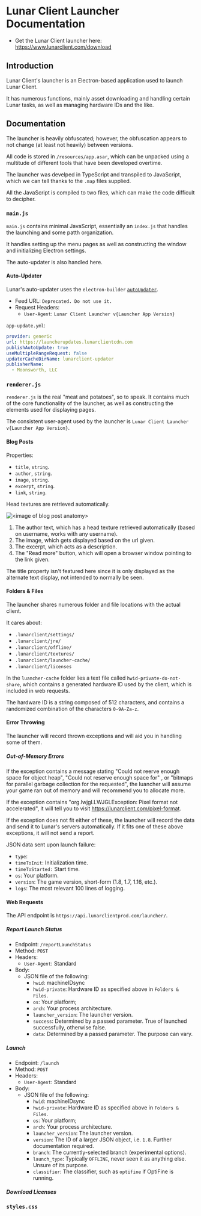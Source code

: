 # Lunar Client Launcher Documentation
- Get the Lunar Client launcher here: https://www.lunarclient.com/download

## Introduction
Lunar Client's launcher is an Electron-based application used to launch Lunar Client.

It has numerous functions, mainly asset downloading and handling certain Lunar tasks, as well as managing hardware IDs and the like.

## Documentation
The launcher is heavily obfuscated; however, the obfuscation appears to not change (at least not heavily) between versions.

All code is stored in `/resources/app.asar`, which can be unpacked using a multitude of different tools that have been developed overtime.

The launcher was develped in TypeScript and transpiled to JavaScript, which we can tell thanks to the `.map` files supplied.

All the JavaScript is compiled to two files, which can make the code difficult to decipher.

### `main.js`
`main.js` contains minimal JavaScript, essentially an `index.js` that handles the launching and some patth organization.

It handles setting up the menu pages as well as constructing the window and initializing Electron settings.

The auto-updater is also handled here.

#### Auto-Updater
Lunar's auto-updater uses the `electron-builder` [`autoUpdater`](https://www.electron.build/auto-update.html).

* Feed URL: `Deprecated. Do not use it.`
* Request Headers:
  * `User-Agent`: `Lunar Client Launcher v{Launcher App Version}`

`app-update.yml`:
```yml
provider: generic
url: https://launcherupdates.lunarclientcdn.com
publishAutoUpdate: true
useMultipleRangeRequest: false
updaterCacheDirName: lunarclient-updater
publisherName:
  - Moonsworth, LLC
```

### `renderer.js`
`renderer.js` is the real "meat and potatoes", so to speak. It contains much of the core functionality of the launcher, as well as constructing the elements used for displaying pages.

The consistent user-agent used by the launcher is `Lunar Client Launcher v{Launcher App Version}`.

#### Blog Posts
Properties:
* `title`, `string`.
* `author`, `string`.
* `image`, `string`.
* `excerpt`, `string`.
* `link`, `string`.

Head textures are retrieved automatically.

![&lt;image of blog post anatomy&gt;](https://loli.tomat.dev/%E2%80%8D%E2%80%8C%E2%80%8D%E2%80%8B%E2%80%8C%E2%81%A0%E2%80%8B%E2%80%8B/direct.png)
1. The author text, which has a head texture retrieved automatically (based on username, works with any username).
2. The image, which gets displayed based on the url given.
3. The excerpt, which acts as a description.
4. The "Read more" button, which will open a browser window pointing to the link given.

The title property isn't featured here since it is only displayed as the alternate text display, not intended to normally be seen.

#### Folders & Files
The launcher shares numerous folder and file locations with the actual client.

It cares about:
* `.lunarclient/settings/`
* `.lunarclient/jre/`
* `.lunarclient/offline/`
* `.lunarclient/textures/`
* `.lunarclient/launcher-cache/`
* `.lunarclient/licenses`

In the `luancher-cache` folder lies a text file called `hwid-private-do-not-share`, which contains a generated hardware ID used by the client, which is included in web requests.

The hardware ID is a string composed of 512 characters, and contains a randomized combination of the characters `0-9A-Za-z`.

#### Error Throwing
The launcher will record thrown exceptions and will aid you in handling some of them.

##### Out-of-Memory Errors
If the exception contains a message stating "Could not reerve enough space for object heap", "Could not reserve enough space for" <!-- yes, it ends here -->, or "bitmaps for parallel garbage collection for the requested", the luancher will assume your game ran out of memory and will recommend you to allocate more.

If the exception contains "org.lwjgl.LWJGLException: Pixel format not accelerated", it will tell you to visit https://lunarclient.com/pixel-format.

If the exception does not fit either of these, the launcher will record the data and send it to Lunar's servers automatically. If it fits one of these above exceptions, it will not send a report.

JSON data sent upon launch failure:
* `type`:
* `timeToInit`: Initialization time.
* `timeToStarted:` Start time.
* `os`: Your platform.
* `version`: The game version, short-form (1.8, 1.7, 1.16, etc.).
* `logs`: The most relevant 100 lines of logging.

#### Web Requests
The API endpoint is `https://api.lunarclientprod.com/launcher/`.

##### Report Launch Status
* Endpoint: `/reportLaunchStatus`
* Method: `POST`
* Headers:
  * `User-Agent`: Standard
* Body:
  * JSON file of the following:
    * `hwid`: machineIDsync
    * `hwid-private`: Hardware ID as specified above in `Folders & Files`.
    * `os`: Your platform;
    * `arch`: Your process architecture.
    * `launcher_version`: The launcher version.
    * `success`: Determined by a passed parameter. True of launched successfully, otherwise false.
    * `data`: Determined by a passed parameter. The purpose can vary.

##### Launch
* Endpoint: `/launch`
* Method: `POST`
* Headers:
  * `User-Agent`: Standard
* Body:
  * JSON file of the following:
    * `hwid`: machineIDsync
    * `hwid-private`: Hardware ID as specified above in `Folders & Files`.
    * `os`: Your platform;
    * `arch`: Your process architecture.
    * `launcher_version`: The launcher version.
    * `version`: The ID of a larger JSON object, i.e. `1.8`. Further documentation required.
    * `branch`: The currently-selected branch (experimental options).
    * `launch_type`: Typically `OFFLINE`, never seen it as anything else. Unsure of its purpose.
    * `classifier`: The classifier, such as `optifine` if OptiFine is running.

##### Download Licenses

### `styles.css`